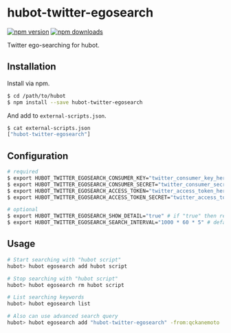 # hubot-twitter-egosearch

[![npm version](https://img.shields.io/npm/v/hubot-twitter-egosearch.svg)](https://www.npmjs.com/package/hubot-twitter-egosearch)
[![npm downloads](https://img.shields.io/npm/dm/hubot-twitter-egosearch.svg)](https://www.npmjs.com/package/hubot-twitter-egosearch)

Twitter ego-searching for hubot.

## Installation

Install via npm.

```bash
$ cd /path/to/hubot
$ npm install --save hubot-twitter-egosearch
```

And add to `external-scripts.json`.

```bash
$ cat external-scripts.json
["hubot-twitter-egosearch"]
```

## Configuration

```bash
# required
$ export HUBOT_TWITTER_EGOSEARCH_CONSUMER_KEY="twitter_consumer_key_here"
$ export HUBOT_TWITTER_EGOSEARCH_CONSUMER_SECRET="twitter_consumer_secret_here"
$ export HUBOT_TWITTER_EGOSEARCH_ACCESS_TOKEN="twitter_access_token_here"
$ export HUBOT_TWITTER_EGOSEARCH_ACCESS_TOKEN_SECRET="twitter_access_token_secret_here"

# optional
$ export HUBOT_TWITTER_EGOSEARCH_SHOW_DETAIL="true" # if "true" then response will be more detailed
$ export HUBOT_TWITTER_EGOSEARCH_SEARCH_INTERVAL="1000 * 60 * 5" # defaults to "1000 * 60" msec
```

## Usage

```bash
# Start searching with "hubot script"
hubot> hubot egosearch add hubot script

# Stop searching with "hubot script"
hubot> hubot egosearch rm hubot script

# List searching keywords
hubot> hubot egosearch list

# Also can use advanced search query
hubot> hubot egosearch add "hubot-twitter-egosearch" -from:qckanemoto
```
